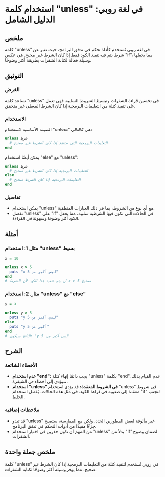 <!--
Meta Description: # استخدام كلمة "unless" في لغة روبي: الدليل الشامل ## ملخص كلمة "unless" في لغة روبي تُستخدم كأداة تحكم في تدفق البرنامج، حيث تعبر عن شرط يتم فيه تنفي...
Meta Keywords: unless, استخدام, الشرط, إذا, كان
-->

# استخدام كلمة "unless" في لغة روبي: الدليل الشامل

## ملخص
كلمة "unless" في لغة روبي تُستخدم كأداة تحكم في تدفق البرنامج، حيث تعبر عن شرط يتم فيه تنفيذ الكود فقط إذا كان الشرط غير صحيح. هي عكس "if"، مما يجعلها وسيلة فعالة لكتابة الشفرات بطريقة أكثر وضوحًا.

## التوثيق
### الغرض
تساعد كلمة "unless" في تحسين قراءة الشفرات وتبسيط الشروط السلبية. فهي تعمل على تنفيذ كتلة من التعليمات البرمجية إذا كان الشرط المعطى غير متحقق.

### الاستخدام
الصيغة الأساسية لاستخدام "unless" هي كالتالي:
```ruby
unless شرط
  # التعليمات البرمجية التي ستنفذ إذا كان الشرط غير صحيح
end
```
يمكن أيضًا استخدام "else" مع "unless":
```ruby
unless شرط
  # التعليمات البرمجية إذا كان الشرط غير صحيح
else
  # التعليمات البرمجية إذا كان الشرط صحيح
end
```

### تفاصيل
- يمكن استخدام "unless" مع أي نوع من الشروط، بما في ذلك العبارات المنطقية.
- تفضل "unless" على "if" في الحالات التي تكون فيها الشرطية سلبية، مما يجعل الكود أكثر وضوحًا وسهولة في القراءة.

## أمثلة
### مثال 1: استخدام "unless" بسيط
```ruby
x = 10

unless x > 5
  puts "x ليس أكبر من 5"
end
# لن يتم تنفيذ هذا الكود لأن الشرط x > 5 صحيح
```

### مثال 2: استخدام "unless" مع "else"
```ruby
y = 3

unless y > 5
  puts "y ليس أكبر من 5"
else
  puts "y أكبر من 5"
end
# الناتج سيكون: "y ليس أكبر من 5"
```

## الشرح
### الأخطاء الشائعة
- **عدم استخدام "end":** يجب دائمًا إنهاء كتلة "unless" بكلمة "end". عدم القيام بذلك سيؤدي إلى أخطاء في الشيفرة.
- **استخدام "unless" في الشروط المعقدة:** قد يؤدي استخدام "unless" في شروط معقدة إلى صعوبة في قراءة الكود. في مثل هذه الحالات، يُفضل استخدام "if" لتجنب الخلط.

### ملاحظات إضافية
- قد تبدو "unless" غير مألوفة لبعض المطورين الجدد، ولكن مع الممارسة، ستصبح جزءًا مفيدًا من أدوات التحكم في تدفق البرنامج.
- من المهم أن نكون حذرين في اختيار استخدام "unless" بدلاً من "if" لضمان وضوح الشفرات.

## ملخص جملة واحدة
كلمة "unless" في روبي تُستخدم لتنفيذ كتلة من التعليمات البرمجية إذا كان الشرط غير صحيح، مما يوفر وسيلة أكثر وضوحًا لكتابة الشفرات.